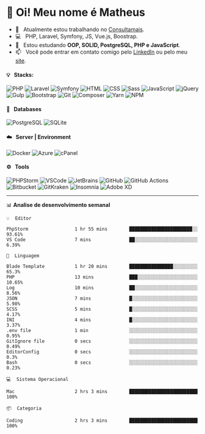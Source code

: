# 👋 Oi! Meu nome é Matheus

- 🔭 &nbsp; Atualmente estou trabalhando no [Consultamais](https://consultamais.com.br/).
- 💻 &nbsp; PHP, Laravel, Symfony, JS, Vue.js, Boostrap.
- 🌱 &nbsp; Estou estudando **OOP, SOLID, PostgreSQL, PHP e JavaScript**.
- 📫 &nbsp; Você pode entrar em contato comigo pelo [LinkedIn](https://www.linkedin.com/in/matheuscamargoxavier/) ou pelo meu [site](https://matheuscamargo.co).

#### 💡 &nbsp; Stacks:
![PHP](https://img.shields.io/badge/-PHP-777BB4?&logo=php&logoColor=FFFFFF)
![Laravel](https://img.shields.io/badge/-Laravel-FF2D20?&logo=laravel&logoColor=FFFFFF)
![Symfony](https://img.shields.io/badge/-Symfony-000000?&logo=symfony&logoColor=FFFFFF)
![HTML](https://img.shields.io/badge/-HTML-E34F26?&logo=html5&logoColor=FFFFFF)
![CSS](https://img.shields.io/badge/-CSS-1572B6?&logo=css3&logoColor=FFFFFF)
![Sass](https://img.shields.io/badge/-Sass-CC6699?&logo=sass&logoColor=FFFFFF)
![JavaScript](https://img.shields.io/badge/-JavaScript-F7DF1E?&logo=javascript&logoColor=FFFFFF)
![jQuery](https://img.shields.io/badge/-jQuery-0769AD?&logo=jquery&logoColor=FFFFFF)
![Gulp](https://img.shields.io/badge/-Gulp-CF4647?&logo=gulp&logoColor=FFFFFF)
![Bootstrap](https://img.shields.io/badge/-Bootstrap-7952B3?&logo=bootstrap&logoColor=FFFFFF)
![Git](https://img.shields.io/badge/-Git-F05032?&logo=git&logoColor=FFFFFF)
![Composer](https://img.shields.io/badge/-Composer-885630?&logo=composer&logoColor=FFFFFF)
![Yarn](https://img.shields.io/badge/-Yarn-2C8EBB?&logo=yarn&logoColor=FFFFFF)
![NPM](https://img.shields.io/badge/-npm-CB3837?&logo=npm&logoColor=FFFFFF)

#### 💾 &nbsp; Databases
![PostgreSQL](https://img.shields.io/badge/-PostgreSQL-336791?&logo=PostgreSQL&logoColor=FFFFFF)
![SQLite](https://img.shields.io/badge/-SQLite-003B57?&logo=SQLite&logoColor=FFFFFF)

#### ☁️ &nbsp; Server | Environment
![Docker](https://img.shields.io/badge/-Docker-2496ED?&logo=docker&logoColor=FFFFFF)
![Azure](https://img.shields.io/badge/-Azure-0089D6?&logo=microsoft%20azure&logoColor=FFFFFF)
![cPanel](https://img.shields.io/badge/-cPanel-FF6C2C?&logo=cpanel&logoColor=FFFFFF)

#### ⚙️ &nbsp; Tools
![PHPStorm](https://img.shields.io/badge/-PHPStorm-000000?&logo=PHPStorm&logoColor=FFFFFF)
![VSCode](https://img.shields.io/badge/-VSCode-007ACC?&logo=Visual%20Studio%20Code&logoColor=FFFFFF) 
![JetBrains](https://img.shields.io/badge/-JetBrains-000000?&logo=jetbrains&logoColor=FFFFFF) 
![GitHub](https://img.shields.io/badge/-GitHub-181717?&logo=github&logoColor=FFFFFF) 
![GitHub Actions](https://img.shields.io/badge/-GitHub%20Actions-181717?&logo=GitHub%20Actions&logoColor=FFFFFF) 
![Bitbucket](https://img.shields.io/badge/-Bitbucket-0052CC?&logo=bitbucket&logoColor=FFFFFF)
![GitKraken](https://img.shields.io/badge/-GitKraken-179287?&logo=GitKraken&logoColor=FFFFFF)
![Insomnia](https://img.shields.io/badge/-Insomnia-5849BE?&logo=Insomnia&logoColor=FFFFFF)
![Adobe XD](https://img.shields.io/badge/-Adobe%20XD-FF61F6?&logo=adobe%20xd&logoColor=FFFFFF) 
_______

📊  **Analise de desenvolvimento semanal**
```text
💡  Editor

PhpStorm                 1 hr 55 mins        ███████████████████████░░     93.61%
VS Code                  7 mins              ██░░░░░░░░░░░░░░░░░░░░░░░      6.39%
```
```text
💬  Linguagem

Blade Template           1 hr 20 mins        ████████████████░░░░░░░░░      65.3%
PHP                      13 mins             ███░░░░░░░░░░░░░░░░░░░░░░     10.65%
Log                      10 mins             ██░░░░░░░░░░░░░░░░░░░░░░░      8.56%
JSON                     7 mins              █░░░░░░░░░░░░░░░░░░░░░░░░      5.98%
SCSS                     5 mins              █░░░░░░░░░░░░░░░░░░░░░░░░      4.17%
INI                      4 mins              █░░░░░░░░░░░░░░░░░░░░░░░░      3.37%
.env file                1 min               ░░░░░░░░░░░░░░░░░░░░░░░░░      0.95%
GitIgnore file           0 secs              ░░░░░░░░░░░░░░░░░░░░░░░░░      0.49%
EditorConfig             0 secs              ░░░░░░░░░░░░░░░░░░░░░░░░░       0.3%
Bash                     0 secs              ░░░░░░░░░░░░░░░░░░░░░░░░░      0.23%
```
```text
💻  Sistema Operacional

Mac                      2 hrs 3 mins        █████████████████████████       100%
```
```text
📦  Categoria

Coding                   2 hrs 3 mins        █████████████████████████       100%
```
